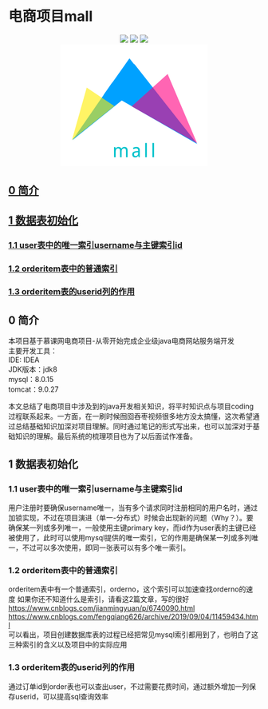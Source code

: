 # 电商项目mall

<div align="center">
 <img src="https://img.shields.io/badge/license-MIT-blue">
 <img src="https://img.shields.io/badge/author-xiuzhensiwannian-green">
 <img src="https://img.shields.io/badge/language-java-red">
</div>

<div align="center">
  <img src="https://github.com/xiuzhensiwannian/mall/blob/master/mall.png"></center>
</div>

## [0 简介](#head1)

## [1 数据表初始化](#head2)

### [1.1 user表中的唯一索引username与主键索引id](#head3)

### [1.2 orderitem表中的普通索引](#head4)

### [1.3 orderitem表的userid列的作用](#head5)

## <span id="head1">0 简介</span>
本项目基于慕课网电商项目-从零开始完成企业级java电商网站服务端开发 </br>
主要开发工具： </br>
IDE: IDEA </br>
JDK版本：jdk8 </br>
mysql：8.0.15 </br>
tomcat：9.0.27 </br>

本文总结了电商项目中涉及到的java开发相关知识，将平时知识点与项目coding过程联系起来。一方面，在一刷时候囫囵吞枣视频很多地方没太搞懂，这次希望通过总结基础知识加深对项目理解。同时通过笔记的形式写出来，也可以加深对于基础知识的理解。最后系统的梳理项目也为了以后面试作准备。</br>

## <span id="head2">1 数据表初始化</span>

### <span id="head3">1.1 user表中的唯一索引username与主键索引id</span>
用户注册时要确保username唯一，当有多个请求同时注册相同的用户名时，通过加锁实现，不过在项目演进（单一-分布式）时候会出现新的问题（Why？）。要确保某一列或多列唯一，一般使用主键primary key，而id作为user表的主键已经被使用了，此时可以使用mysql提供的唯一索引，它的作用是确保某一列或多列唯一，不过可以多次使用，即同一张表可以有多个唯一索引。</br>

### <span id="head4">1.2 orderitem表中的普通索引</span>
orderitem表中有一个普通索引，orderno，这个索引可以加速查找orderno的速度
如果你还不知道什么是索引，请看这2篇文章，写的很好</br>
https://www.cnblogs.com/jianmingyuan/p/6740090.html</br>
https://www.cnblogs.com/fengqiang626/archive/2019/09/04/11459434.html</br>
可以看出，项目创建数据库表的过程已经把常见mysql索引都用到了，也明白了这三种索引的含义以及项目中的实际应用</br>

### <span id="head5">1.3 orderitem表的userid列的作用</span>
通过订单id到order表也可以查出user，不过需要花费时间，通过额外增加一列保存userid，可以提高sql查询效率

